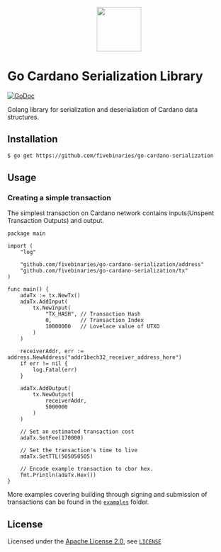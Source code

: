 <p align="center">
  <a href="https://fivebinaries.com" target="_blank" align="center">
    <img src="https://raw.githubusercontent.com/fivebinaries/go-cardano-serialization/dev/.github/go-cardano-serialization-logo.svg" width="100">
  </a>
  <br />
</p>

# Go Cardano Serialization Library
[![GoDoc](https://godoc.org/github.com/fivebinaries/go-cardano-serialization?status.svg)](https://godoc.org/github.com/fivebinaries/go-cardano-serialization)

Golang library for serialization and deserialiation of Cardano data structures. 

## Installation

```bash
$ go get https://github.com/fivebinaries/go-cardano-serialization
```

## Usage
### Creating a simple transaction

The simplest transaction on Cardano network contains inputs(Unspent Transaction Outputs) and output.

```golang
package main

import (
    "log"

    "github.com/fivebinaries/go-cardano-serialization/address"
    "github.com/fivebinaries/go-cardano-serialization/tx"
)

func main() {
    adaTx := tx.NewTx()
    adaTx.AddInput(
        tx.NewInput(
            "TX_HASH", // Transaction Hash
            0,         // Transaction Index
            10000000   // Lovelace value of UTXO
        )
    )

    receiverAddr, err := address.NewAddress("addr1bech32_receiver_address_here")
    if err != nil {
        log.Fatal(err)
    }

    adaTx.AddOutput(
        tx.NewOutput(
            receiverAddr,
            5000000
        )
    )

    // Set an estimated transaction cost
    adaTx.SetFee(170000)

    // Set the transaction's time to live
    adaTx.SetTTL(505050505)

    // Encode example transaction to cbor hex.
    fmt.Println(adaTx.Hex())
}
```

More examples covering building through signing and submission of transactions can be found in the [`examples`](./examples/) folder.

## License

Licensed under the [Apache License 2.0](https://opensource.org/licenses/Apache-2.0), see [`LICENSE`](https://github.com/fivebinaries/go-cardano-serialization/blob/master/LICENSE)
